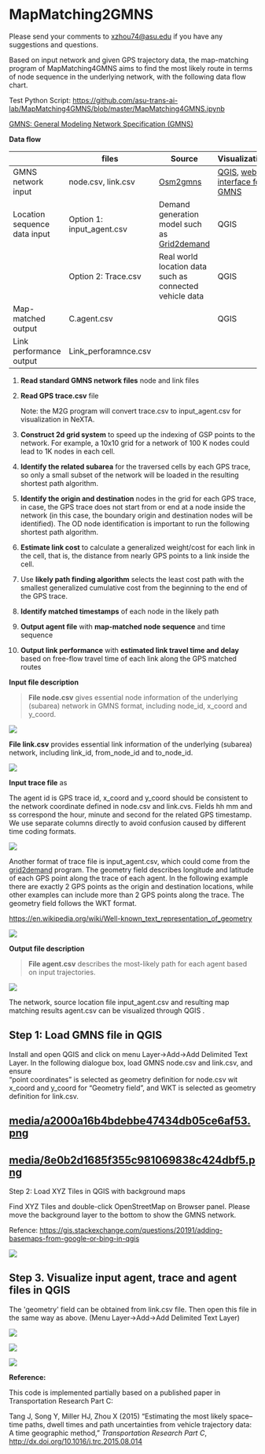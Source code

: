 # MapMatching2GMNS

Please send your comments to <xzhou74@asu.edu> if you have any suggestions and
questions.

Based on input network and given GPS trajectory data, the map-matching program
of MapMatching4GMNS aims to find the most likely route in terms of node sequence
in the underlying network, with the following data flow chart.

Test Python Script:
https://github.com/asu-trans-ai-lab/MapMatching4GMNS/blob/master/MapMatching4GMNS.ipynb

[GMNS: General Modeling Network Specification (GMNS)
](<https://github.com/zephyr-data-specs/GMNS>)

**Data flow**

|                              | **files**                 | **Source**                                                                           | **Visualization**                                                                                                |
|------------------------------|---------------------------|--------------------------------------------------------------------------------------|------------------------------------------------------------------------------------------------------------------|
| GMNS network input           | node.csv, link.csv        | [Osm2gmns](https://osm2gmns.readthedocs.io/en/latest/)                               | [QGIS](https://www.qgis.org/en/site/), [web interface for GMNS](https://asu-trans-ai-lab.github.io/index.html#/) |
| Location sequence data input | Option 1: input_agent.csv | Demand generation model such as [Grid2demand](https://pypi.org/project/grid2demand/) | QGIS                                                                                                             |
|                              | Option 2: Trace.csv       | Real world location data such as connected vehicle data                              | QGIS                                                                                                             |
| Map-matched output           | C.agent.csv               |                                                                                      | QGIS                                                                                                             |
| Link performance output      | Link_perforamnce.csv      |                                                                                      |                                                                                                                  |

1.  **Read standard GMNS network files** node and link files

2.  **Read GPS trace.csv** file

    Note: the M2G program will convert trace.csv to input_agent.csv for
    visualization in NeXTA.

3.  **Construct 2d grid system** to speed up the indexing of GSP points to the
    network. For example, a 10x10 grid for a network of 100 K nodes could lead
    to 1K nodes in each cell.

4.  **Identify the related subarea** for the traversed cells by each GPS trace,
    so only a small subset of the network will be loaded in the resulting
    shortest path algorithm.

5.  **Identify the origin and destination** nodes in the grid for each GPS
    trace, in case, the GPS trace does not start from or end at a node inside
    the network (in this case, the boundary origin and destination nodes will be
    identified). The OD node identification is important to run the following
    shortest path algorithm.

6.  **Estimate link cost** to calculate a generalized weight/cost for each link
    in the cell, that is, the distance from nearly GPS points to a link inside
    the cell.

7.  Use **likely path finding algorithm** selects the least cost path with the
    smallest generalized cumulative cost from the beginning to the end of the
    GPS trace.

8.  **Identify matched timestamps** of each node in the likely path

9.  **Output agent file** with **map-matched node sequence** and time sequence

10. **Output link performance** with **estimated link travel time and delay**
    based on free-flow travel time of each link along the GPS matched routes

**Input file description**

>   **File node.csv** gives essential node information of the underlying
>   (subarea) network in GMNS format, including node_id, x_coord and y_coord.

![](media/22d8257ea35209b83eefefa4eec814c0.png)

**File link.csv** provides essential link information of the underlying
(subarea) network, including link_id, from_node_id and to_node_id.

![](media/1f78e34e3e8ff4091a1997e44825a503.png)

**Input trace file** as

The agent id is GPS trace id, x_coord and y_coord should be consistent to the
network coordinate defined in node.csv and link.cvs. Fields hh mm and ss
correspond the hour, minute and second for the related GPS timestamp. We use
separate columns directly to avoid confusion caused by different time coding
formats.

![](media/5fdd74e09597da19d58779b8aaa7fc60.png)

Another format of trace file is input_agent.csv, which could come from the
[grid2demand](https://github.com/asu-trans-ai-lab/grid2demand) program. The
geometry field describes longitude and latitude of each GPS point along the
trace of each agent. In the following example there are exactly 2 GPS points as
the origin and destination locations, while other examples can include more than
2 GPS points along the trace. The geometry field follows the WKT format.

https://en.wikipedia.org/wiki/Well-known_text_representation_of_geometry

![](media/308de5075f12b12dab40c3309182b047.png)

**Output file description**

>   **File agent.csv** describes the most-likely path for each agent based on
>   input trajectories.

![](media/caec124ffd9a88d841b924a0dda3d3b7.png)

The network, source location file input_agent.csv and resulting map matching
results agent.csv can be visualized through QGIS .

## Step 1: Load GMNS file in QGIS

Install and open QGIS and click on menu Layer-\>Add-\>Add Delimited Text Layer.
In the following dialogue box, load GMNS node.csv and link.csv, and ensure  
“point coordinates” is selected as geometry definition for node.csv wit x_coord
and y_coord for “Geometry field”, and WKT is selected as geometry definition for
link.csv.

## [media/a2000a16b4bdebbe47434db05ce6af53.png](media/a2000a16b4bdebbe47434db05ce6af53.png)

## [media/8e0b2d1685f355c981069838c424dbf5.png](media/8e0b2d1685f355c981069838c424dbf5.png)

Step 2: Load XYZ Tiles in QGIS with background maps

Find XYZ Tiles and double-click OpenStreetMap on Browser panel. Please move the
background layer to the bottom to show the GMNS network.

Refence:
<https://gis.stackexchange.com/questions/20191/adding-basemaps-from-google-or-bing-in-qgis>

![](media/1bfff15305ae3e8a32fa618afdde8918.jpeg)

## Step 3. Visualize input agent, trace and agent files in QGIS

The 'geometry' field can be obtained from link.csv file. Then open this file in
the same way as above. (Menu Layer-\>Add-\>Add Delimited Text Layer)

![](media/4442e2534b75cc10507d353a26516509.png)

![](media/a83fb77f142a7b676f7c9f3f80953d0b.png)

![](media/0bb1ce8e6ab105f54562c7e711593f64.png)

**Reference:**

This code is implemented partially based on a published paper in Transportation
Research Part C:

Tang J, Song Y, Miller HJ, Zhou X (2015) “Estimating the most likely space–time
paths, dwell times and path uncertainties from vehicle trajectory data: A time
geographic method,” *Transportation Research Part C*,
<http://dx.doi.org/10.1016/j.trc.2015.08.014>
